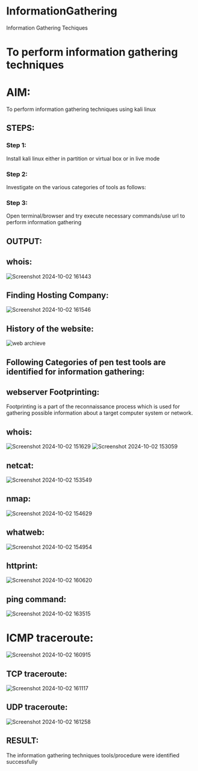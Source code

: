 # InformationGathering
Information Gathering Techiques

# To perform information gathering techniques

# AIM:

To perform information gathering techniques using kali linux 

## STEPS:

### Step 1:

Install kali linux either in partition or virtual box or in live mode

### Step 2:

Investigate on the various categories of tools as follows:

### Step 3:
Open terminal/browser and try execute necessary commands/use url to perform information gathering


## OUTPUT:
## whois:
![Screenshot 2024-10-02 161443](https://github.com/user-attachments/assets/0b4c6b6f-528a-42a6-b4e9-b1ddc2a88dea)
## Finding Hosting Company:
![Screenshot 2024-10-02 161546](https://github.com/user-attachments/assets/c743e64e-4603-4649-a5df-a4bfebab7918)

## History of the website:
![web archieve](https://github.com/user-attachments/assets/d608c35f-abde-4286-9976-e7ec4e4d8cd7)

## Following Categories of pen test tools are identified for information gathering:

## webserver Footprinting:

Footprinting is a part of the reconnaissance process which is used for gathering possible information about a target computer system or network.

## whois:
![Screenshot 2024-10-02 151629](https://github.com/user-attachments/assets/1262f5e9-f817-4b31-acf7-ebd03006cfbf)
![Screenshot 2024-10-02 153059](https://github.com/user-attachments/assets/63afc6b0-105e-46dd-8f9f-bdac64704c73)


## netcat:

![Screenshot 2024-10-02 153549](https://github.com/user-attachments/assets/faa44095-7c50-4cec-9ae9-74ba43e10905)

## nmap:

![Screenshot 2024-10-02 154629](https://github.com/user-attachments/assets/e843202d-ff55-4941-95e9-0ed0fe572a7a)

## whatweb:
![Screenshot 2024-10-02 154954](https://github.com/user-attachments/assets/cf858150-5455-4c90-afe9-91b26055b5cb)


## httprint:

![Screenshot 2024-10-02 160620](https://github.com/user-attachments/assets/c35350c0-f749-4f86-a548-d33bcf4ab602)

## ping command:
![Screenshot 2024-10-02 163515](https://github.com/user-attachments/assets/713cb287-a272-40e5-8825-dd42a9843cb9)


# ICMP traceroute:
![Screenshot 2024-10-02 160915](https://github.com/user-attachments/assets/87dff0db-763a-4758-979f-44f8bcc5fb80)


## TCP traceroute:

![Screenshot 2024-10-02 161117](https://github.com/user-attachments/assets/f662270e-d406-44e6-b75c-407415295681)

## UDP traceroute:

![Screenshot 2024-10-02 161258](https://github.com/user-attachments/assets/c2f1c963-2a72-4919-9120-ab91a9e52849)


## RESULT:
The information gathering techniques tools/procedure were  identified successfully

